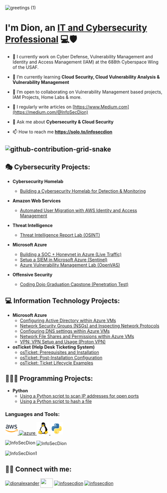 ![greetings (1)](https://user-images.githubusercontent.com/109401839/212478916-224c7588-ae9d-41bf-ad0f-228ab2e0d110.gif)

<h1>I'm Dion, an <a href="https://www.linkedin.com/in/dion-alexander-682b04233/">IT and Cybersecurity Professional</a> 💻🛡</h1>

- 🛫 I currently work on Cyber Defense, Vulnerability Management and Identity and Access Management (IAM) at the 688th Cyberspace Wing of the USAF.

- 🧠 I’m currently learning **Cloud Security, Cloud Vulnerability Analysis & Vulnerability Management**

- 🤝 I’m open to collaborating on Vulnerability Management based projects, IAM Projects, Home Labs & more.

- 📝 I regularly write articles on [https://www.Medium.com](https://medium.com/@InfoSecDion)

- 💬 Ask me about **Cybersecurity & Cloud Security**

- 📫 How to reach me **https://solo.to/infosecdion**

![github-contribution-grid-snake](https://user-images.githubusercontent.com/109401839/212478926-900d4c1f-7cc6-4334-a601-523e4f7c5a62.svg)
---

<h2>🎭 Cybersecurity Projects:</h2>

- <b>Cybersecurity Homelab</b>
  - [Building a Cybersecurity Homelab for Detection & Monitoring]([https://github.com/InfoSecDion/Threat-Intel](https://github.com/InfoSecDion/Homelab-Detection-and-Monitoring?tab=readme-ov-file))


- <b>Amazon Web Services</b>
  - [Automated User Migration with AWS Identity and Access Management](https://github.com/InfoSecDion/AWS-IAM)
    

- <b>Threat Intelligence</b>
  - [Threat Intelligence Report Lab (OSINT)](https://github.com/InfoSecDion/Threat-Intel)

- <b>Microsoft Azure</b>
  - [Building a SOC + Honeynet in Azure (Live Traffic)](https://github.com/InfoSecDion/Building-a-SOC-Honeynet-in-Azure-Live-Traffic-)                        
  - [Setup a SIEM in Microsoft Azure (Sentinel)](https://github.com/InfoSecDion/Setup-a-SIEM-in-Microsoft-Azure-Sentinel-)
  - [Azure Vulnerability Management Lab (OpenVAS)](https://github.com/InfoSecDion/OpenVAS)
 
- <b>Offensive Security</b>
  - [Coding Dojo Graduation Capstone (Penetration Test)](https://github.com/InfoSecDion/Ethical-Hacking-Lab-Final-Exam)

<h2>💻 Information Technology Projects:</h2>

- <b>Microsoft Azure</b>
  - [Configuring Active Directory within Azure VMs](https://github.com/InfoSecDion/Configuring-Active-Directory-with-Azure-VM-s)
  - [Network Security Groups (NSGs) and Inspecting Network Protocols](https://github.com/InfoSecDion/Network-Security-Groups-and-inspecting-traffic-between-Azure-Virtual-Machines-NSG-s-)
  - [Configuring DNS settings within Azure VMs](https://github.com/InfoSecDion/Configuring-DNS-settings-within-Azure)
  - [Network File Shares and Permissions within Azure VMs](https://github.com/InfoSecDion/Network-file-shares-and-positions-within-Azure-VMs)
  - [VPN: VPN Setup and Usage (Proton VPN)](https://github.com/InfoSecDion/VPN-setup)
- <b>osTicket (Help Desk Ticketing System)</b>
  - [osTicket: Prerequisites and Installation](https://github.com/InfoSecDion/osTicket-Prerequisites-and-Installation)
  - [osTicket: Post-Installation Configuration](https://github.com/InfoSecDion/Post-installation-configuration)
  - [osTicket: Ticket Lifecycle Examples](https://github.com/InfoSecDion/Ticket-life-cycle-examples)
    
<h2>👨🏾‍💻 Programming Projects:</h2>

- <b>Python</b>
  - [Using a Python script to scan IP addresses for open ports](https://github.com/InfoSecDion/Python-port-scanner)
  - [Using a Python script to hash a file](https://github.com/InfoSecDion/File-hash)




<h3 align="left">Languages and Tools:</h3>
<p <p align="left"> <a href="https://aws.amazon.com" target="_blank" rel="noreferrer"> <img src="https://raw.githubusercontent.com/devicons/devicon/master/icons/amazonwebservices/amazonwebservices-original-wordmark.svg" alt="aws" width="40" height="40"/>  </a> <a href="https://azure.microsoft.com/en-in/" target="_blank" rel="noreferrer"> <img src="https://www.vectorlogo.zone/logos/microsoft_azure/microsoft_azure-icon.svg" alt="azure" width="40" height="40"/> </a> <a href="https://www.linux.org/" target="_blank" rel="noreferrer"> <img src="https://raw.githubusercontent.com/devicons/devicon/master/icons/linux/linux-original.svg" alt="linux" width="40" height="40"/> </a> <a href="https://www.python.org" target="_blank" rel="noreferrer"> <img src="https://raw.githubusercontent.com/devicons/devicon/master/icons/python/python-original.svg" alt="python" width="40" height="40"/> </a> </p>

<p><img align="left" src="https://github-readme-stats.vercel.app/api/top-langs?username=InfoSecDion&show_icons=true&locale=en&layout=compact" alt="InfoSecDion" /></p>

<p>&nbsp;<img align="center" src="https://github-readme-stats.vercel.app/api?username=InfoSecDion&show_icons=true&locale=en" alt="InfoSecDion" /></p>

<p><img align="center" src="https://github-readme-streak-stats.herokuapp.com/?user=InfoSecDion&" alt="InfoSecDion1" /></p>



<h2>🤳🏾 Connect with me:</h2>


<p align="left">
<a href="https://linkedin.com/in/infosecdion" target="blank"><img align="center" src="https://raw.githubusercontent.com/rahuldkjain/github-profile-readme-generator/master/src/images/icons/Social/linked-in-alt.svg" alt="dionalexander" height="30" width="40" /></a>
<a href="https://hashnode.com" target="blank"><img align="center" src="https://raw.githubusercontent.com/rahuldkjain/github-profile-readme-generator/master/src/images/icons/Social/hashnode.svg" alt="" height="30" width="40" /></a>
<a href="https://www.youtube.com" target="blank"><img align="center" src="https://raw.githubusercontent.com/rahuldkjain/github-profile-readme-generator/master/src/images/icons/Social/youtube.svg" alt="infosecdion" height="30" width="40" /></a>
<a href="https://discord.gg/infosecdion" target="blank"><img align="center" src="https://raw.githubusercontent.com/rahuldkjain/github-profile-readme-generator/master/src/images/icons/Social/discord.svg" alt="infosecdion" height="30" width="40" /></a>
</p>

